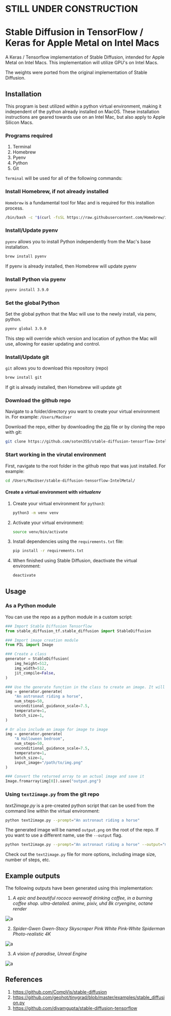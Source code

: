 # STILL UNDER CONSTRUCTION

# Stable Diffusion in TensorFlow / Keras for Apple Metal on Intel Macs

A Keras / Tensorflow implementation of Stable Diffusion, intended for Apple Metal on Intel Macs. This implementation will utilize GPU's on Intel Macs.

The weights were ported from the original implementation of Stable Diffusion.



## Installation

This program is best utilized within a python virtual environment, making it independent of the python already installed on MacOS. These installation instructions are geared towards use on an Intel Mac, but also apply to Apple Silicon Macs.

### Programs required

1) Terminal
2) Homebrew
3) Pyenv
4) Python
5) Git

`Terminal` will be used for all of the following commands:

### Install Homebrew, if not already installed

`Homebrew` is a fundamental tool for Mac and is required for this installion process.

```bash
/bin/bash -c "$(curl -fsSL https://raw.githubusercontent.com/Homebrew/install/HEAD/install.sh)"
```

### Install/Update pyenv

`pyenv` allows you to install Python independently from the Mac's base installation.

```bash
brew install pyenv
```

If pyenv is already installed, then Homebrew will update pyenv

### Install Python via pyenv

```bash
pyenv install 3.9.0
```

### Set the global Python

Set the global python that the Mac will use to the newly install, via penv, python.

```bash
pyenv global 3.9.0
```

This step will override which version and location of python the Mac will use, allowing for easier updating and control.

### Install/Update git

`git` allows you to download this repository (repo)

```bash
brew install git
```

If git is already installed, then Homebrew will update git

### Download the github repo

Navigate to a folder/directory you want to create your virtual environment in. For example: `/Users/MacUser`

Download the repo, either by downloading the
[zip](https://github.com/soten355/stable-diffusion-tensorflow-IntelMetal/archive/refs/heads/master.zip)
file or by cloning the repo with git:

```bash
git clone https://github.com/soten355/stable-diffusion-tensorflow-IntelMetal.git
```

### Start working in the virutal environment

First, navigate to the root folder in the github repo that was just installed. For example:

```bash
cd /Users/MacUser/stable-diffusion-tensorflow-IntelMetal/
```

#### Create a virtual environment with *virtualenv*

1) Create your virtual environment for `python3`:

    ```bash
    python3 -m venv venv
    ```
   
2) Activate your virtual environment:

    ```bash
    source venv/bin/activate
    ```

3) Install dependencies using the `requirements.txt` file:

    ```bash
    pip install -r requirements.txt
    ```

4) When finished using Stable Diffusion, deactivate the virtual environment:
    
    ```bash
    deactivate
    ```

## Usage

### As a Python module

You can use the repo as a python module in a custom script:

```python
### Import Stable Diffusion Tensorflow
from stable_diffusion_tf.stable_diffusion import StableDiffusion

### Import image creation module
from PIL import Image

### Create a class
generator = StableDiffusion(
    img_height=512,
    img_width=512,
    jit_compile=False,
)

### Use the generate function in the class to create an image. It will return an array which can be converted into an iamge
img = generator.generate(
    "An astronaut riding a horse",
    num_steps=50,
    unconditional_guidance_scale=7.5,
    temperature=1,
    batch_size=1,
)

# Or also include an image for image to image
img = generator.generate(
    "A Halloween bedroom",
    num_steps=50,
    unconditional_guidance_scale=7.5,
    temperature=1,
    batch_size=1,
    input_image="/path/to/img.png"
)

### Convert the returned array to an actual image and save it
Image.fromarray(img[0]).save("output.png")
```

### Using `text2image.py` from the git repo

*text2image.py* is a pre-created python script that can be used from the command line within the virtual environment:

```bash
python text2image.py --prompt="An astronaut riding a horse"
```

The generated image will be named `output.png` on the root of the repo.
If you want to use a different name, use the `--output` flag.

```bash
python text2image.py --prompt="An astronaut riding a horse" --output="my_image.png"
```

Check out the `text2image.py` file for more options, including image size, number of steps, etc.

## Example outputs 

The following outputs have been generated using this implementation:

1) *A epic and beautiful rococo werewolf drinking coffee, in a burning coffee shop. ultra-detailed. anime, pixiv, uhd 8k cryengine, octane render*

![a](https://user-images.githubusercontent.com/1890549/190841598-3d0b9bd1-d679-4c8d-bd5e-b1e24397b5c8.png)


2) *Spider-Gwen Gwen-Stacy Skyscraper Pink White Pink-White Spiderman Photo-realistic 4K*

![a](https://user-images.githubusercontent.com/1890549/190841999-689c9c38-ece4-46a0-ad85-f459ec64c5b8.png)


3) *A vision of paradise, Unreal Engine*

![a](https://user-images.githubusercontent.com/1890549/190841886-239406ea-72cb-4570-8f4c-fcd074a7ad7f.png)


## References

1) https://github.com/CompVis/stable-diffusion
2) https://github.com/geohot/tinygrad/blob/master/examples/stable_diffusion.py
3) https://github.com/divamgupta/stable-diffusion-tensorflow
